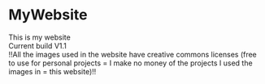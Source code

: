 # MyWebsite
This is my website
<br>
Current build V1.1
<br>
!!All the images used in the website have creative commons licenses (free to use for personal projects = I make no money of the projects I used the images in = this website)!!
